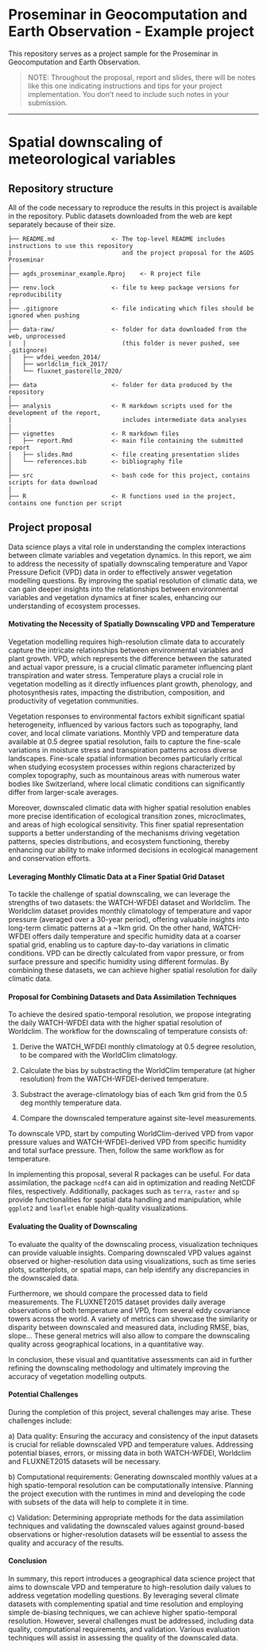 # Proseminar in Geocomputation and Earth Observation - Example project
This repository serves as a project sample for the Proseminar in Geocomputation and Earth Observation. 

> NOTE: Throughout the proposal, report and slides, there will be notes like this one indicating instructions and tips for your project implementation. You don't need to include such notes in your submission.

----------

# Spatial downscaling of meteorological variables

## Repository structure

All of the code necessary to reproduce the results in this project is available in the repository. Public datasets downloaded from the web are kept separately because of their size.

```
├── README.md                <- The top-level README includes instructions to use this repository
|                               and the project proposal for the AGDS Proseminar
│
├── agds_proseminar_example.Rproj    <- R project file
| 
├── renv.lock                <- file to keep package versions for reproducibility
|
├── .gitignore               <- file indicating which files should be ignored when pushing
|
├── data-raw/                <- folder for data downloaded from the web, unprocessed
|   |                           (this folder is never pushed, see .gitignore)
│   ├── wfdei_weedon_2014/
│   ├── worldclim_fick_2017/
│   └── fluxnet_pastorello_2020/
|
├── data                     <- folder for data produced by the repository
│
├── analysis                 <- R markdown scripts used for the development of the report,
|                               includes intermediate data analyses
|
├── vignettes                <- R markdown files
│   ├── report.Rmd           <- main file containing the submitted report
│   ├── slides.Rmd           <- file creating presentation slides
│   └── references.bib       <- bibliography file
│
├── src                      <- bash code for this project, contains scripts for data download
|
├── R                        <- R functions used in the project, contains one function per script
```

## Project proposal

Data science plays a vital role in understanding the complex interactions between climate variables and vegetation dynamics. In this report, we aim to address the necessity of spatially downscaling temperature and Vapor Pressure Deficit (VPD) data in order to effectively answer vegetation modelling questions. By improving the spatial resolution of climatic data, we can gain deeper insights into the relationships between environmental variables and vegetation dynamics at finer scales, enhancing our understanding of ecosystem processes.

#### Motivating the Necessity of Spatially Downscaling VPD and Temperature

Vegetation modelling requires high-resolution climate data to accurately capture the intricate relationships between environmental variables and plant growth. VPD, which represents the difference between the saturated and actual vapor pressure, is a crucial climatic parameter influencing plant transpiration and water stress. Temperature plays a crucial role in vegetation modelling as it directly influences plant growth, phenology, and photosynthesis rates, impacting the distribution, composition, and productivity of vegetation communities.

Vegetation responses to environmental factors exhibit significant spatial heterogeneity, influenced by various factors such as topography, land cover, and local climate variations. Monthly VPD and temperature data available at 0.5 degree spatial resolution, fails to capture the fine-scale variations in moisture stress and transpiration patterns across diverse landscapes. Fine-scale spatial information becomes particularly critical when studying ecosystem processes within regions characterized by complex topography, such as mountainous areas with numerous water bodies like Switzerland, where local climatic conditions can significantly differ from larger-scale averages.

Moreover, downscaled climatic data with higher spatial resolution enables more precise identification of ecological transition zones, microclimates, and areas of high ecological sensitivity. This finer spatial representation supports a better understanding of the mechanisms driving vegetation patterns, species distributions, and ecosystem functioning, thereby enhancing our ability to make informed decisions in ecological management and conservation efforts.

#### Leveraging Monthly Climatic Data at a Finer Spatial Grid Dataset

To tackle the challenge of spatial downscaling, we can leverage the strengths of two datasets: the WATCH-WFDEI dataset and Worldclim. The Worldclim dataset provides monthly climatology of temperature and vapor pressure (averaged over a 30-year period), offering valuable insights into long-term climatic patterns at a ~1km grid. On the other hand, WATCH-WFDEI offers daily temperature and specific humidity data at a coarser spatial grid, enabling us to capture day-to-day variations in climatic conditions. VPD can be directly calculated from vapor pressure, or from surface pressure and specific humidity using different formulas. By combining these datasets, we can achieve higher spatial resolution for daily climatic data.

#### Proposal for Combining Datasets and Data Assimilation Techniques

To achieve the desired spatio-temporal resolution, we propose integrating the daily WATCH-WFDEI data with the higher spatial resolution of Worldclim. The workflow for the downscaling of temperature consists of:

1. Derive the WATCH_WFDEI monthly climatology at 0.5 degree resolution, to be compared with the WorldClim climatology.

2. Calculate the bias by substracting the WorldClim temperature (at higher resolution) from the WATCH-WFDEI-derived temperature. 

3. Substract the average-climatology bias of each 1km grid from the 0.5 deg monthly temperature data.

4. Compare the downscaled temperature against site-level measurements.

To downscale VPD, start by computing WorldClim-derived VPD from vapor pressure values and WATCH-WFDEI-derived VPD from specific humidity and total surface pressure. Then, follow the same workflow as for temperature.

In implementing this proposal, several R packages can be useful. For data assimilation, the package `ncdf4` can aid in optimization and reading NetCDF files, respectively. Additionally, packages such as `terra`, `raster` and `sp` provide functionalities for spatial data handling and manipulation, while `ggplot2` and `leaflet` enable high-quality visualizations.

#### Evaluating the Quality of Downscaling

To evaluate the quality of the downscaling process, visualization techniques can provide valuable insights. Comparing downscaled VPD values against observed or higher-resolution data using visualizations, such as time series plots, scatterplots, or spatial maps, can help identify any discrepancies in the downscaled data. 

Furthermore, we should compare the processed data to field measurements. The FLUXNET2015 dataset provides daily average observations of both temperature and VPD, from several eddy covariance towers across the world. A variety of metrics can showcase the similarity or disparity between downscaled and measured data, including RMSE, bias, slope... These general metrics will also allow to compare the downscaling quality across geographical locations, in a quantitative way.

In conclusion, these visual and quantitative assessments can aid in further refining the downscaling methodology and ultimately improving the accuracy of vegetation modelling outputs.

#### Potential Challenges

During the completion of this project, several challenges may arise. These challenges include:

a) Data quality: Ensuring the accuracy and consistency of the input datasets is crucial for reliable downscaled VPD and temperature values. Addressing potential biases, errors, or missing data in both WATCH-WFDEI, Worldclim and FLUXNET2015 datasets will be necessary.

b) Computational requirements: Generating downscaled monthly values at a high spatio-temporal resolution can be computationally intensive. Planning the project execution with the runtimes in mind and developing the code with subsets of the data will help to complete it in time.

c) Validation: Determining appropriate methods for the data assimilation techniques and validating the downscaled values against ground-based observations or higher-resolution datasets will be essential to assess the quality and accuracy of the results.

#### Conclusion

In summary, this report introduces a geographical data science project that aims to downscale VPD and temperature to high-resolution daily values to address vegetation modelling questions. By leveraging several climate datasets with complementing spatial and time resolution and employing simple de-biasing techniques, we can achieve higher spatio-temporal resolution. However, several challenges must be addressed, including data quality, computational requirements, and validation. Various evaluation techniques will assist in assessing the quality of the downscaled data.

